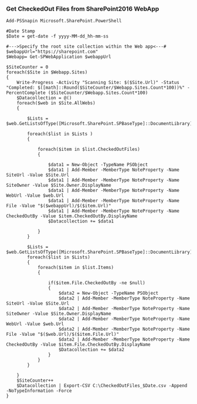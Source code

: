 ### Get CheckedOut Files from SharePoint2016 WebApp


    Add-PSSnapin Microsoft.SharePoint.PowerShell   

    #Date Stamp
    $Date = get-date -f yyyy-MM-dd_hh-mm-ss    

    #--->Specify the root site collection within the Web app<---#
    $webappUrl="https://sharepoint.com"
    $Webapp= Get-SPWebApplication $webappUrl

    $SiteCounter = 0
    foreach($Site in $Webapp.Sites)
    {
        Write-Progress -Activity "Scanning Site: $($Site.Url)" -Status "Completed: $([math]::Round($SiteCounter/$Webapp.Sites.Count*100))%" -PercentComplete ($SiteCounter/$Webapp.Sites.Count*100)
        $Datacollection = @()
        foreach($web in $Site.AllWebs)
        {

            $Lists = $web.GetListsOfType([Microsoft.SharePoint.SPBaseType]::DocumentLibrary) 

            foreach($list in $Lists )
            {

                foreach($item in $list.CheckedOutFiles)
                {

                    $data1 = New-Object -TypeName PSObject
                    $data1 | Add-Member -MemberType NoteProperty -Name SiteUrl -Value $Site.Url
                    $data1 | Add-Member -MemberType NoteProperty -Name SiteOwner -Value $Site.Owner.DisplayName
                    $data1 | Add-Member -MemberType NoteProperty -Name WebUrl -Value $web.Url
                    $data1 | Add-Member -MemberType NoteProperty -Name File -Value "$($webappUrl)/$($item.Url)"
                    $data1 | Add-Member -MemberType NoteProperty -Name CheckedOutBy -Value $item.CheckedOutBy.DisplayName
                    $Datacollection += $data1

                }       
            }

            $Lists = $web.GetListsOfType([Microsoft.SharePoint.SPBaseType]::DocumentLibrary) 
            foreach($list in $Lists)
            {
                foreach($item in $list.Items)
                {

                    if($item.File.CheckedOutBy -ne $null)            
                    {
                        $data2 = New-Object -TypeName PSObject
                        $data2 | Add-Member -MemberType NoteProperty -Name SiteUrl -Value $Site.Url
                        $data2 | Add-Member -MemberType NoteProperty -Name SiteOwner -Value $Site.Owner.DisplayName
                        $data2 | Add-Member -MemberType NoteProperty -Name WebUrl -Value $web.Url
                        $data2 | Add-Member -MemberType NoteProperty -Name File -Value "$($web.Url)/$($item.File.Url)"
                        $data2 | Add-Member -MemberType NoteProperty -Name CheckedOutBy -Value $item.File.CheckedOutBy.DisplayName
                        $Datacollection += $data2    
                    }
                }       
            }

        }
        $SiteCounter++
        $Datacollection | Export-CSV C:\CheckedOutFiles_$Date.csv -Append -NoTypeInformation -Force    
    }

    
